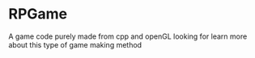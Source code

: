 # RPGame
A game code purely made from cpp and openGL looking for learn more about this type of game making method

